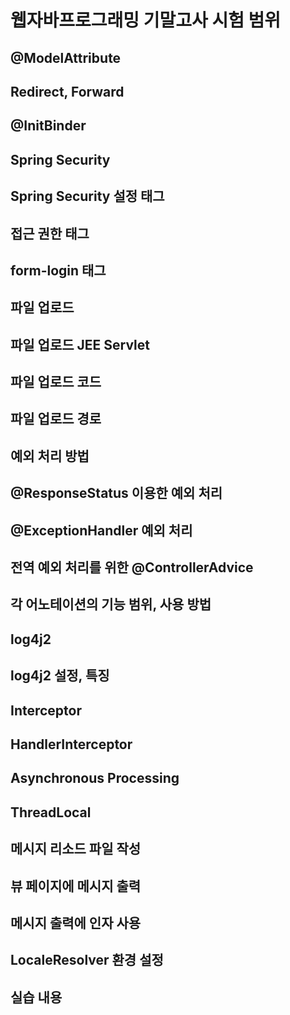 # 웹자바프로그래밍 기말고사 시험 범위
## @ModelAttribute

## Redirect, Forward

## @InitBinder

## Spring Security

## Spring Security 설정 태그

## 접근 권한 태그

## form-login 태그

## 파일 업로드

## 파일 업로드 JEE Servlet

## 파일 업로드 코드

## 파일 업로드 경로

## 예외 처리 방법

## @ResponseStatus 이용한 예외 처리

## @ExceptionHandler 예외 처리

## 전역 예외 처리를 위한 @ControllerAdvice

## 각 어노테이션의 기능 범위, 사용 방법

## log4j2

## log4j2 설정, 특징

## Interceptor

## HandlerInterceptor

## Asynchronous Processing

## ThreadLocal

## 메시지 리소드 파일 작성

## 뷰 페이지에 메시지 출력

## 메시지 출력에 인자 사용

## LocaleResolver 환경 설정

## 실습 내용

